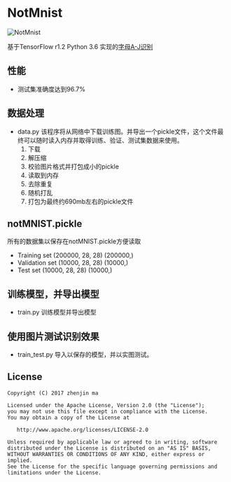 # NotMnist
![NotMnist](http://yaroslavvb.com/upload/notMNIST/nmn.png)

基于TensorFlow r1.2 Python 3.6 实现的[字母A-J识别](http://yaroslavvb.blogspot.com/2011/09/notmnist-dataset.html)

## 性能
- 测试集准确度达到96.7% 

## 数据处理
- data.py 该程序将从网络中下载训练图。并导出一个pickle文件，这个文件最终可以随时读入内存并取得训练、验证、测试集数据来使用。
  1. 下载
  2. 解压缩
  3. 校验图片格式并打包成小的pickle
  4. 读取到内存
  5. 去除重复
  6. 随机打乱
  7. 打包为最终约690mb左右的pickle文件

 

## notMNIST.pickle
所有的数据集以保存在notMNIST.pickle方便读取
- Training set (200000, 28, 28) (200000,)
- Validation set (10000, 28, 28) (10000,)
- Test set (10000, 28, 28) (10000,)

## 训练模型，并导出模型
- train.py 训练模型并导出模型

## 使用图片测试识别效果
- train_test.py 导入以保存的模型，并以实图测试。


## License

    Copyright (C) 2017 zhenjin ma

    Licensed under the Apache License, Version 2.0 (the "License");
    you may not use this file except in compliance with the License.
    You may obtain a copy of the License at

       http://www.apache.org/licenses/LICENSE-2.0

    Unless required by applicable law or agreed to in writing, software
    distributed under the License is distributed on an "AS IS" BASIS,
    WITHOUT WARRANTIES OR CONDITIONS OF ANY KIND, either express or implied.
    See the License for the specific language governing permissions and
    limitations under the License.
